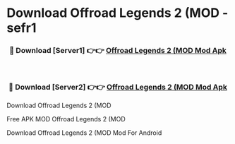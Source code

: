 # Download Offroad Legends 2 (MOD - sefr1



<div align="center">
<h3>🔴 Download [Server1] 👉👉 <a href="https://momento.my/?title=Offroad_Legends_2_(MOD">Offroad Legends 2 (MOD Mod Apk</a></h3><br>

<h3>🔴 Download [Server2] 👉👉 <a href="https://momento.my/?title=Offroad_Legends_2_(MOD">Offroad Legends 2 (MOD Mod Apk</a></h3>
</div>



Download Offroad Legends 2 (MOD 

Free APK MOD Offroad Legends 2 (MOD 

Download Offroad Legends 2 (MOD Mod For Android
